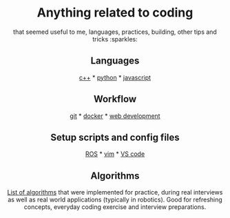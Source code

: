 <h1 align="center" border="none">
  Anything related to coding
</h1>
<p align="center">
    that seemed useful to me, languages, practices, building, other tips and tricks :sparkles:
</p>

<h2 align="center" border="none">
  Languages
</h2>
<p align="center">
  <a href="languages/cpp/">c++</a> *
  <a href="languages/python/">python</a> *
  <a href="languages/javascript/">javascript</a>
</p>

<h2 align="center" border="none">
  Workflow
</h2>
<p align="center">
  <a href="workflows/git.md">git</a> *
  <a href="workflows/docker.md">docker</a> *
  <a href="workflows/webdev.md">web development</a>
</p>

<h2 align="center" border="none">
  Setup scripts and config files
</h2>
<p align="center">
  <a href="configs/ros_setup.md">ROS</a> *
  <a href="configs/basic_vimrc">vim</a> *
  <a href="configs/vs_code_settings.json">VS code</a>
</p>

<h2 align="center" border="none">
  Algorithms
</h2>
<p align="center">
  <a href="algorithms/">List of algorithms</a> that were implemented for practice, during real interviews as well as real world applications (typically in robotics). Good for refreshing concepts, everyday coding exercise and interview preparations.
</p>
